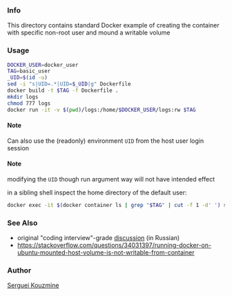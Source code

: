 ### Info

This directory contains standard Docker example of creating the container with
specific non-root user and mound a writable volume

### Usage


```sh
DOCKER_USER=docker_user
TAG=basic_user
_UID=$(id -u)
sed -i "s|UID=.*|UID=$_UID|g" Dockerfile
docker build -t $TAG -f Dockerfile .
mkdir logs
chmod 777 logs
docker run -it -v $(pwd)/logs:/home/$DOCKER_USER/logs:rw $TAG
```
#### Note
Can also use the (readonly) environment `UID` from the host user login session
#### Note
modifying the `UID` though run argument way will not have intended effect

in a sibling shell inspect the home directory of the default user:
```sh
docker exec -it $(docker container ls | grep "$TAG" | cut -f 1 -d' ') sh
```

### See Also

 * original "coding interview"-grade [discussion](https://www.cyberforum.ru/shell/thread2707382.html) (in Russian)
 * https://stackoverflow.com/questions/34031397/running-docker-on-ubuntu-mounted-host-volume-is-not-writable-from-container

### Author
[Serguei Kouzmine](kouzmine_serguei@yahoo.com)
